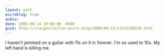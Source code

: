 ```yaml
---
layout: post
microblog: true
audio: 
date: 2009-08-14 19:00:00 -0500
guid: http://craigmcclellan.micro.blog/2009/08/15/t3332198236.html
---
```

I haven't jammed on a guitar with 11s on it in forever.  I'm so used to 10s.  My left hand is killing me.
